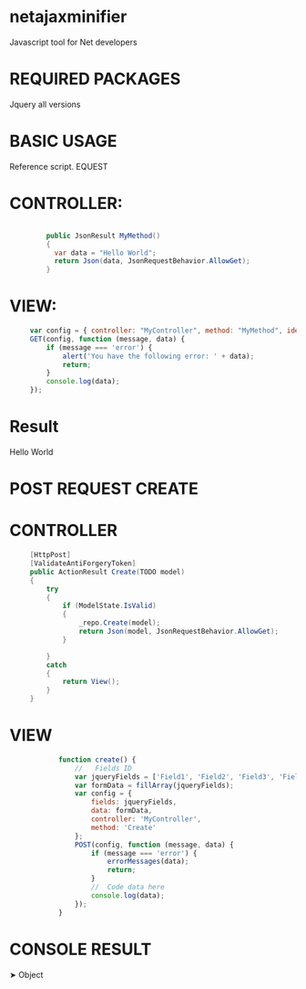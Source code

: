 # netajaxminifier
Javascript tool for Net developers

# REQUIRED PACKAGES
   Jquery all versions

# BASIC USAGE
   Reference script.
EQUEST

   
   # CONTROLLER:
   ```C#

            public JsonResult MyMethod()
            {
              var data = "Hello World";
              return Json(data, JsonRequestBehavior.AllowGet);
            }

   ```
   # VIEW:  
   
   ```javascript
        var config = { controller: "MyController", method: "MyMethod", identifier: false };
        GET(config, function (message, data) {
            if (message === 'error') {
                alert('You have the following error: ' + data);
                return;
            }
            console.log(data);
        });
```
   
   # Result
   Hello World
   
   # POST REQUEST CREATE
   
   # CONTROLLER
   ```c#
        [HttpPost]
        [ValidateAntiForgeryToken]
        public ActionResult Create(TODO model)
        {
            try
            {
                if (ModelState.IsValid)
                {
                    _repo.Create(model);
                    return Json(model, JsonRequestBehavior.AllowGet);
                }

            }
            catch
            {
                return View();
            }
        }
```

# VIEW
```javascript
            function create() {
                //   Fields ID
                var jqueryFields = ['Field1', 'Field2', 'Field3', 'Field4'];
                var formData = fillArray(jqueryFields);
                var config = {
                    fields: jqueryFields,
                    data: formData,
                    controller: 'MyController',
                    method: 'Create'
                };
                POST(config, function (message, data) {
                    if (message === 'error') {
                        errorMessages(data);
                        return;
                    }
                    //  Code data here
                    console.log(data);
                });
            }
```

# CONSOLE RESULT
&#10148; Object
